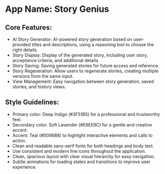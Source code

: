 # **App Name**: Story Genius

## Core Features:

- AI Story Generator: AI-powered story generation based on user-provided titles and descriptions, using a reasoning tool to choose the right details.
- Story Display: Display of the generated story, including user story, acceptance criteria, and additional details.
- Story Saving: Saving generated stories for future access and reference.
- Story Regeneration: Allow users to regenerate stories, creating multiple versions from the same input.
- View Management: Easy navigation between story generation, saved stories, and history views.

## Style Guidelines:

- Primary color: Deep Indigo (#3F51B5) for a professional and trustworthy feel.
- Secondary color: Soft Lavender (#E6EE9C) for a gentle and creative accent.
- Accent: Teal (#009688) to highlight interactive elements and calls to action.
- Clean and readable sans-serif fonts for both headings and body text.
- Use consistent and modern line icons throughout the application.
- Clean, spacious layout with clear visual hierarchy for easy navigation.
- Subtle animations for loading states and transitions to improve user experience.